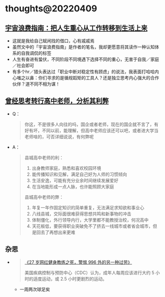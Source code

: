 # thoughts@20220409

## [宇宙浪费指南：把人生重心从工作转移到生活上来](https://sspai.com/post/72376)

- 这就是我给自己赋闲找的借口，心有戚戚焉
- 虽然文中的「宇宙浪费指南」是作者的笔名，我却更愿意将其读作一种认知体系的自我调侃的标签
- 人生有奋进有蛰伏，不同阶段不同境遇下选择不同的重心，无害于自我／家庭／社会即可
- 有多个hr／猎头表达过「职业中断对稳定性有顾虑」的说法，我表面打哈哈内心嗤之以鼻：你们寻求的是循规蹈矩的工具人？还是独立思考内心强大的合作伙伴？道不同不相为谋！

## [曾经思考转行高中老师，分析其利弊](https://www.v2ex.com/t/845618?p=3#r_11550396)
- Q：
  > 你这，不是很多人向往的吗，国企或者老师，现在的国企就不言了，有好有坏，不同以前，能理解，但高中老师应该还可以吧，或者进大学当老师啥的，可否详细说说，有何弊呢
- A：
  > 县城高中老师的利：
  > 1. 出身教师家庭，熟悉和喜欢校园环境
  > 2. 能传播知识和见解，满足自己好为人师的习惯倾向
  > 3. 生活安逸，可能有充分业余时间继续发展爱好
  > 4. 在当地能形成一点人脉，也许能照顾大家庭
  >
  > 县城高中老师的弊：
  > 1. 年复一年作固定知识的简单重复，无法满足求知欲和事业心
  > 2. 八线县城，交际面很难获得思想共鸣和新事物的冲击
  > 3. 体制僵化，外行领导内行，大学里都不能教授治校，何况高中
  > 4. 天花板低，要获得职业突破免不了挤去一线城市或者省会城市，但是回去了再想出来更难

## 杂思
- > [《27 岁网红健身教练之死，警惕 996 外的另一种过劳》](https://www.ifanr.com/1480757)
  >
  > 美国疾病控制与预防中心（CDC）认为，成年人每周应该进行大约 5 小时的适度运动，或 2.5 小时更剧烈的运动。
  - 一周两次球足矣
